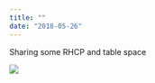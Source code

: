 ```yaml
---
title: ""
date: "2018-05-26"
---
```


Sharing some RHCP and table space

![](http://gilcreque.files.wordpress.com/2018/05/b9d1e672ed3b4137aae5e2e1dce1b45b.jpg)
